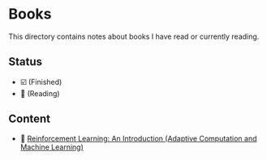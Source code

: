 # Books

This directory contains notes about books I have read or currently reading.

## Status

- ☑️ (Finished)
- 🔎 (Reading)

## Content

- 🔎 [Reinforcement Learning: An Introduction (Adaptive Computation and Machine Learning)](/notes/books/ReinforcementLearning.AnIntroduction/)